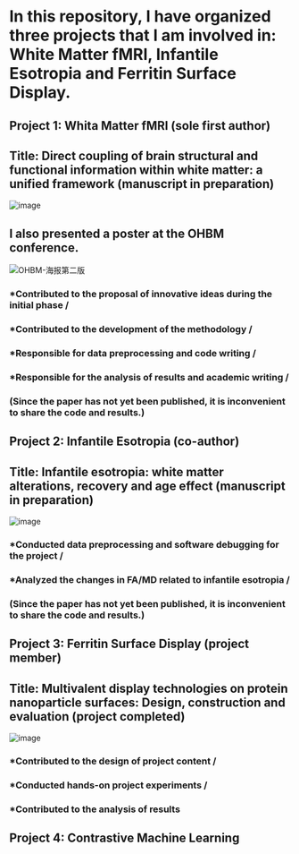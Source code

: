 # In this repository, I have organized three projects that I am involved in: White Matter fMRI, Infantile Esotropia and Ferritin Surface Display.

## Project 1: Whita Matter fMRI (sole first author)

## Title: Direct coupling of brain structural and functional information within white matter: a unified framework (manuscript in preparation)
![image](https://github.com/user-attachments/assets/e2c8ef54-8201-4846-99e2-4e685d9dccba)

## I also presented a poster at the OHBM conference.

![OHBM-海报第二版](https://github.com/user-attachments/assets/100a239e-081f-4bad-92bb-98ed141b99f9)

### *Contributed to the proposal of innovative ideas during the initial phase /
### *Contributed to the development of the methodology /
### *Responsible for data preprocessing and code writing / 
### *Responsible for the analysis of results and academic writing / 
### (Since the paper has not yet been published, it is inconvenient to share the code and results.)

## Project 2: Infantile Esotropia (co-author)

## Title: Infantile esotropia: white matter alterations, recovery and age effect (manuscript in preparation)
![image](https://github.com/user-attachments/assets/568bdfea-7065-485c-80ac-5e1c42668cc6)

### *Conducted data preprocessing and software debugging for the project /
### *Analyzed the changes in FA/MD related to infantile esotropia /
### (Since the paper has not yet been published, it is inconvenient to share the code and results.)

## Project 3: Ferritin Surface Display (project member)

## Title: Multivalent display technologies on protein nanoparticle surfaces: Design, construction and evaluation (project completed)

![image](https://github.com/user-attachments/assets/acbbde59-9ed4-4dd8-b552-c364903d740a)

### *Contributed to the design of project content / 
### *Conducted hands-on project experiments / 
### *Contributed to the analysis of results 

## Project 4: Contrastive Machine Learning 


